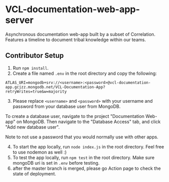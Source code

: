 # VCL-documentation-web-app-server
Asynchronous documentation web-app built by a subset of Correlation. Features a timeline to document tribal knowledge within our teams.
## Contributor Setup
1. Run `npm install`.
2. Create a file named `.env` in the root directory and copy the following:

```
ATLAS_URI=mongodb+srv://<username>:<password>@vcl-documentation-app.gcjzz.mongodb.net/VCL-Documentation-App?retryWrites=true&w=majority
```
3. Please replace `<username>` and `<password>` with your username and password from your database user from MongoDB.

To create a database user, navigate to the project "Documentation Web-app" on MongoDB. Then navigate to the "Database Access" tab, and click "Add new database user". 

Note to not use a password that you would normally use with other apps.


4. To start the app locally, run `node index.js` in the root directory. Feel free to use nodemon as well :)
5. To test the app locally, run `npm test` in the root directory. Make sure mongoDB uri is set in `.env` before testing.
6. after the master branch is merged, please go Action page to check the state of deployment.

